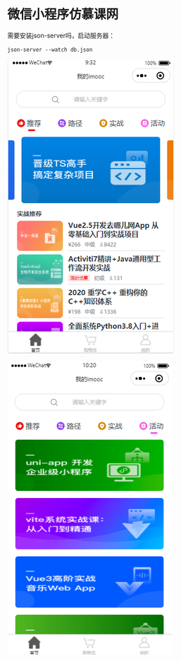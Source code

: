 # 微信小程序仿慕课网

需要安装json-server吗，启动服务器：

```
json-server --watch db.json
```



![](https://github.com/xiangxiongfly/wx_imooc/blob/main/a.png?raw=true)

![](https://github.com/xiangxiongfly/wx_imooc/blob/main/b.png?raw=true)

